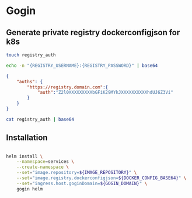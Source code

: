 # Gogin


## Generate private registry dockerconfigjson for k8s

```sh
touch registry_auth
```

```sh
echo -n "{REGISTRY_USERNAME}:{REGISTRY_PASSWORD}" | base64
```

```json
{
    "auths": {
        "https://registry.domain.com":{
            "auth":"Z2l0XXXXXXXXXbGFiK29MYkJXXXXXXXXXXhdUJ6Z3Vi"
        }
    }
}
```

```sh
cat registry_auth | base64
```

## Installation

```sh

helm install \
	--namespace=services \
	--create-namespace \
    --set="image.repository=${IMAGE_REPOSITORY}" \
    --set="image.registry.dockerconfigjson=${DOCKER_CONFIG_BASE64}" \
    --set="ingress.host.goginDomain=${GOGIN_DOMAIN}" \
	gogin helm

```